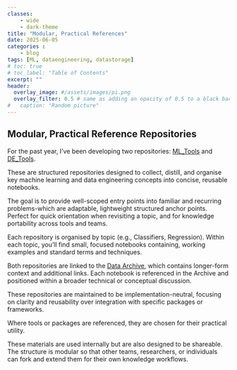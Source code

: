 ```yaml
---
classes: 
    - wide
    - dark-theme
title: "Modular, Practical References"
date: 2025-06-05
categories :
    - blog
tags: [ML, dataengineering, datastorage]
# toc: true
# toc_label: "Table of Contents"
excerpt: ""
header:
  overlay_image: #/assets/images/pi.png
  overlay_filter: 0.5 # same as adding an opacity of 0.5 to a black background
#   caption: "Random picture"
---
```


## Modular, Practical Reference Repositories

For the past year, I’ve been developing two repositories: [ML_Tools](https://github.com/rhyslwells/ML_Tools) and [DE_Tools](https://github.com/rhyslwells/DE_Tools).

These are structured repositories designed to collect, distill, and organise key machine learning and data engineering concepts into concise, reusable notebooks.

The goal is to provide well-scoped entry points into familiar and recurring problems-which are adaptable, lightweight structured anchor points. Perfect for quick orientation when revisiting a topic, and for knowledge portability across tools and teams.

Each repository is organised by topic (e.g., Classifiers, Regression). Within each topic, you’ll find small, focused notebooks containing, working examples and standard terms and techniques.

Both repositories are linked to the [Data Archive](https://rhyslwells.github.io/Data-Archive/), which contains longer-form context and additional links. Each notebook is referenced in the Archive and positioned within a broader technical or conceptual discussion.

These repositories are maintained to be implementation-neutral, focusing on clarity and reusability over integration with specific packages or frameworks.

Where tools or packages are referenced, they are chosen for their practical utility.

These materials are used internally but are also designed to be shareable. The structure is modular so that other teams, researchers, or individuals can fork and extend them for their own knowledge workflows.


